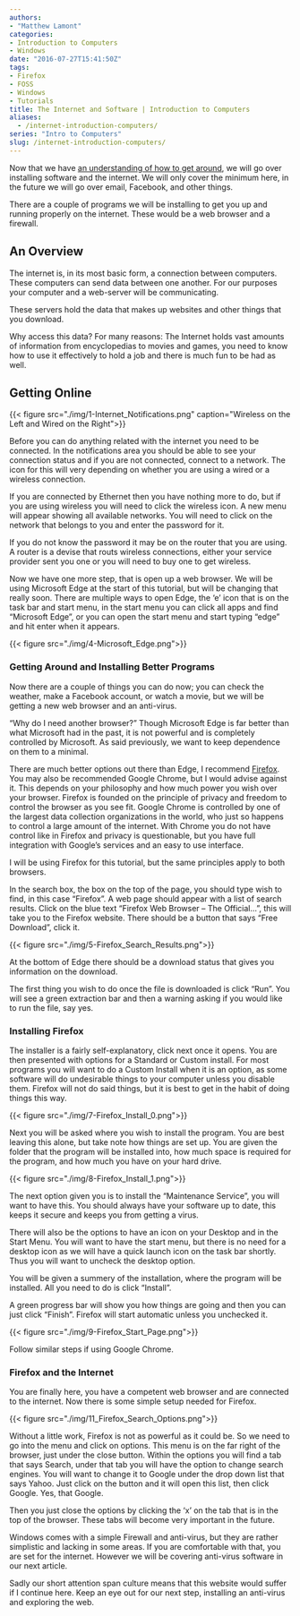 ```yaml
---
authors: 
- "Matthew Lamont"
categories:
- Introduction to Computers
- Windows
date: "2016-07-27T15:41:50Z"
tags:
- Firefox
- FOSS
- Windows
- Tutorials
title: The Internet and Software | Introduction to Computers
aliases:
  - /internet-introduction-computers/
series: "Intro to Computers"
slug: /internet-introduction-computers/
---
```


Now that we have [an understanding of how to get around](https://www.blog.mattlamont.com/windows-10-interface/), we will go over installing software and the internet. We will only cover the minimum here, in the future we will go over email, Facebook, and other things.

There are a couple of programs we will be installing to get you up and running properly on the internet. These would be a web browser and a firewall.

## An Overview

The internet is, in its most basic form, a connection between computers. These computers can send data between one another. For our purposes your computer and a web-server will be communicating.

These servers hold the data that makes up websites and other things that you download.

Why access this data? For many reasons: The Internet holds vast amounts of information from encyclopedias to movies and games, you need to know how to use it effectively to hold a job and there is much fun to be had as well.

## Getting Online

{{< figure src="./img/1-Internet_Notifications.png" caption="Wireless on the Left and Wired on the Right">}}

Before you can do anything related with the internet you need to be connected. In the notifications area you should be able to see your connection status and if you are not connected, connect to a network. The icon for this will very depending on whether you are using a wired or a wireless connection.

If you are connected by Ethernet then you have nothing more to do, but if you are using wireless you will need to click the wireless icon. A new menu will appear showing all available networks. You will need to click on the network that belongs to you and enter the password for it.

If you do not know the password it may be on the router that you are using. A router is a devise that routs wireless connections, either your service provider sent you one or you will need to buy one to get wireless.

Now we have one more step, that is open up a web browser. We will be using Microsoft Edge at the start of this tutorial, but will be changing that really soon. There are multiple ways to open Edge, the ‘e’ icon that is on the task bar and start menu, in the start menu you can click all apps and find “Microsoft Edge”, or you can open the start menu and start typing “edge” and hit enter when it appears.

{{< figure src="./img/4-Microsoft_Edge.png">}}

### Getting Around and Installing Better Programs

Now there are a couple of things you can do now; you can check the weather, make a Facebook account, or watch a movie, but we will be getting a new web browser and an anti-virus.

“Why do I need another browser?” Though Microsoft Edge is far better than what Microsoft had in the past, it is not powerful and is completely controlled by Microsoft. As said previously, we want to keep dependence on them to a minimal.

There are much better options out there than Edge, I recommend [Firefox](https://www.mozilla.org/en-US/firefox/new/). You may also be recommended Google Chrome, but I would advise against it. This depends on your philosophy and how much power you wish over your browser. Firefox is founded on the principle of privacy and freedom to control the browser as you see fit. Google Chrome is controlled by one of the largest data collection organizations in the world, who just so happens to control a large amount of the internet. With Chrome you do not have control like in Firefox and privacy is questionable, but you have full integration with Google’s services and an easy to use interface.

I will be using Firefox for this tutorial, but the same principles apply to both browsers.

In the search box, the box on the top of the page, you should type wish to find, in this case “Firefox”. A web page should appear with a list of search results. Click on the blue text “Firefox Web Browser – The Official...”, this will take you to the Firefox website. There should be a button that says “Free Download”, click it.

{{< figure src="./img/5-Firefox_Search_Results.png">}}

At the bottom of Edge there should be a download status that gives you information on the download.

The first thing you wish to do once the file is downloaded is click “Run”. You will see a green extraction bar and then a warning asking if you would like to run the file, say yes.

### Installing Firefox

The installer is a fairly self-explanatory, click next once it opens. You are then presented with options for a Standard or Custom install. For most programs you will want to do a Custom Install when it is an option, as some software will do undesirable things to your computer unless you disable them. Firefox will not do said things, but it is best to get in the habit of doing things this way.

{{< figure src="./img/7-Firefox_Install_0.png">}}

Next you will be asked where you wish to install the program. You are best leaving this alone, but take note how things are set up. You are given the folder that the program will be installed into, how much space is required for the program, and how much you have on your hard drive.

{{< figure src="./img/8-Firefox_Install_1.png">}}

The next option given you is to install the “Maintenance Service”, you will want to have this. You should always have your software up to date, this keeps it secure and keeps you from getting a virus.

There will also be the options to have an icon on your Desktop and in the Start Menu. You will want to have the start menu, but there is no need for a desktop icon as we will have a quick launch icon on the task bar shortly. Thus you will want to uncheck the desktop option.

You will be given a summery of the installation, where the program will be installed. All you need to do is click “Install”.

A green progress bar will show you how things are going and then you can just click “Finish”. Firefox will start automatic unless you unchecked it.

{{< figure src="./img/9-Firefox_Start_Page.png">}}

Follow similar steps if using Google Chrome.

### Firefox and the Internet

You are finally here, you have a competent web browser and are connected to the internet. Now there is some simple setup needed for Firefox.

{{< figure src="./img/11_Firefox_Search_Options.png">}}

Without a little work, Firefox is not as powerful as it could be. So we need to go into the menu and click on options. This menu is on the far right of the browser, just under the close button. Within the options you will find a tab that says Search, under that tab you will have the option to change search engines. You will want to change it to Google under the drop down list that says Yahoo. Just click on the button and it will open this list, then click Google. Yes, that Google.

Then you just close the options by clicking the ‘x’ on the tab that is in the top of the browser. These tabs will become very important in the future.

Windows comes with a simple Firewall and anti-virus, but they are rather simplistic and lacking in some areas. If you are comfortable with that, you are set for the internet. However we will be covering anti-virus software in our next article.

Sadly our short attention span culture means that this website would suffer if I continue here. Keep an eye out for our next step, installing an anti-virus and exploring the web.